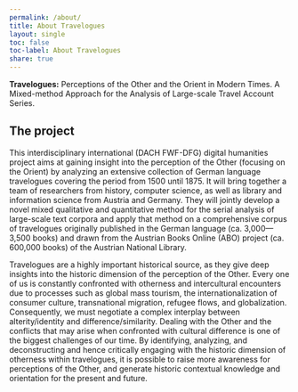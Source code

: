 ```yaml
---
permalink: /about/
title: About Travelogues
layout: single
toc: false
toc-label: About Travelogues
share: true
---
```


**Travelogues:** Perceptions of the Other and the Orient in Modern Times. A Mixed-method Approach for the Analysis of Large-scale Travel Account Series.

## The project

This interdisciplinary international (DACH FWF-DFG) digital humanities project aims at gaining insight into the perception of the Other (focusing on the Orient) by analyzing an extensive collection of German language travelogues covering the period from 1500 until 1875. It will bring together a team of researchers from history, computer science, as well as library and information science from Austria and Germany. They will jointly develop a novel mixed qualitative and quantitative method for the serial analysis of large-scale text corpora and apply that method on a comprehensive corpus of travelogues originally published in the German language (ca. 3,000&mdash;3,500 books) and drawn from the Austrian Books Online (ABO) project (ca. 600,000 books) of the Austrian National Library.

Travelogues are a highly important historical source, as they give deep insights into the historic dimension of the perception of the Other. Every one of us is constantly confronted with otherness and intercultural encounters due to processes such as global mass tourism, the internationalization of consumer culture, transnational migration, refugee flows, and globalization. Consequently, we must negotiate a complex interplay between alterity/identity and difference/similarity. Dealing with the Other and the conflicts that may arise when confronted with cultural difference is one of the biggest challenges of our time. By identifying, analyzing, and deconstructing and hence critically engaging with the historic dimension of otherness within travelogues, it is possible to raise more awareness for perceptions of the Other, and generate historic contextual knowledge and orientation for the present and future.

